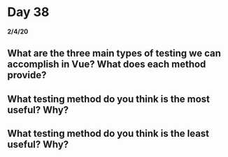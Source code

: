 # Day 38
__2/4/20__

## What are the three main types of testing we can accomplish in Vue? What does each method provide?

## What testing method do you think is the most useful? Why?

## What testing method do you think is the least useful? Why?